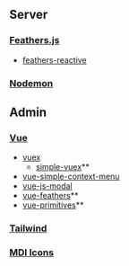 ## Server

### [Feathers.js](https://feathersjs.com/)
- [feathers-reactive](https://github.com/feathersjs-ecosystem/feathers-reactive)

### [Nodemon](https://github.com/remy/nodemon)

## Admin

### [Vue](https://vuejs.org/)
- [vuex](https://vuex.vuejs.org/)
  - [simple-vuex](https://github.com/sirberus/simple-vuex)**
- [vue-simple-context-menu](https://github.com/johndatserakis/vue-simple-context-menu)
- [vue-js-modal](https://github.com/euvl/vue-js-modal)
- [vue-feathers](https://github.com/vue-feathers/vue-feathers)**
- [vue-primitives](https://github.com/sirberus/vue-primitives)**

### [Tailwind](https://tailwindcss.com/docs/fonts/#app)

### [MDI Icons](https://cdn.materialdesignicons.com/3.3.92/)
